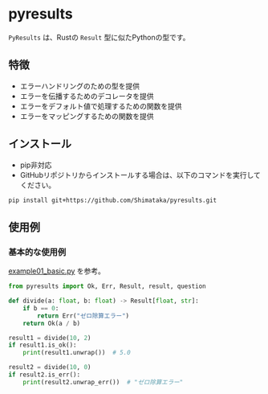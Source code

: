 # pyresults

`PyResults` は、Rustの `Result` 型に似たPythonの型です。

## 特徴

- エラーハンドリングのための型を提供
- エラーを伝播するためのデコレータを提供
- エラーをデフォルト値で処理するための関数を提供
- エラーをマッピングするための関数を提供

## インストール

- pip非対応
- GitHubリポジトリからインストールする場合は、以下のコマンドを実行してください。

```bash
pip install git+https://github.com/Shimataka/pyresults.git
```

## 使用例

### 基本的な使用例

[example01_basic.py](examples/example01_basic.py) を参考。

```python
from pyresults import Ok, Err, Result, result, question

def divide(a: float, b: float) -> Result[float, str]:
    if b == 0:
        return Err("ゼロ除算エラー")
    return Ok(a / b)

result1 = divide(10, 2)
if result1.is_ok():
    print(result1.unwrap())  # 5.0

result2 = divide(10, 0)
if result2.is_err():
    print(result2.unwrap_err())  # "ゼロ除算エラー"
```

